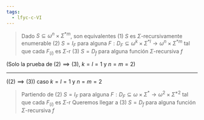 ```yaml
---
tags:
  - lfyc-c-VI
---
```

> Dado $S\subseteq\omega^n\times\Sigma^{*m}$, son equivalentes
> (1) $S$ es $\Sigma$-recursivamente enumerable
> (2) $S=I_F$ para alguna $F:D_F\subseteq\omega^k\times\Sigma^{\ast l}\to\omega^n\times\Sigma^{*m}$ tal que cada $F_{(i)}$ es $\Sigma$-r
> (3) $S=D_f$ para alguna función $\Sigma$-recursiva $f$

(Solo la prueba de $(2)\implies(3)$, $k=l=1$ y $n=m=2$)

---
($(2)\implies(3)$) caso  $k=l=1$ y $n=m=2$ 
> Partiendo de (2) $S=I_F$ para alguna $F:D_F\subseteq\omega\times\Sigma^{\ast}\to\omega^2\times\Sigma^{*2}$ tal que cada $F_{(i)}$ es $\Sigma$-r
> Queremos llegar a (3) $S=D_f$ para alguna función $\Sigma$-recursiva $f$